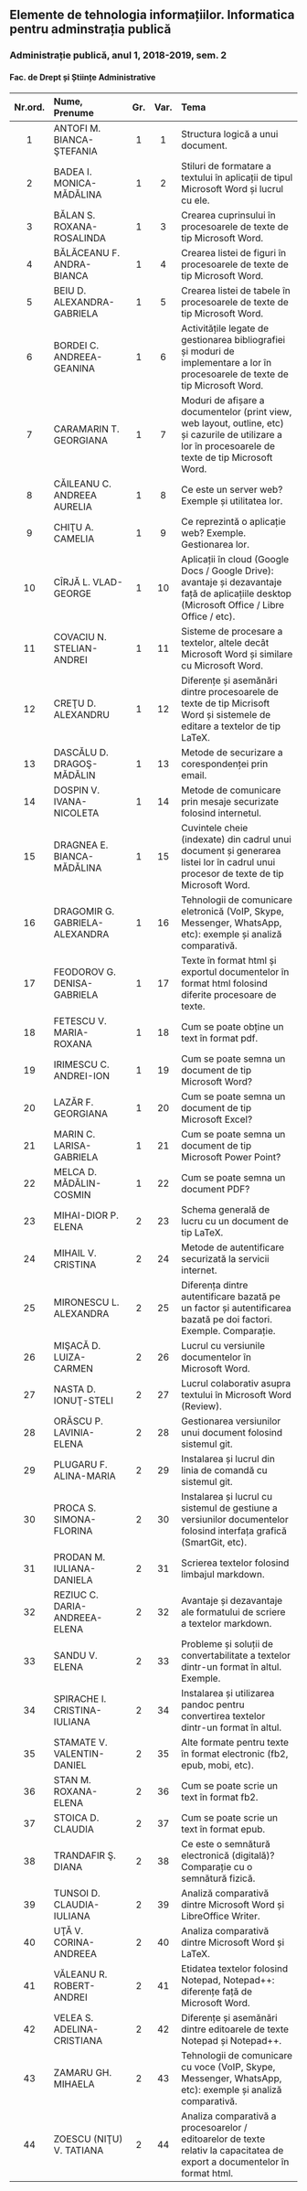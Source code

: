 ## Elemente de tehnologia informațiilor. Informatica pentru adminstrația publică

### Administrație publică, anul 1, 2018-2019, sem. 2

#### Fac. de Drept și Științe Administrative

| Nr.ord. | Nume, Prenume | Gr. | Var. | Tema |
| :---: | :--- | :---: | :---: | :--- |
| 1 | ANTOFI M. BIANCA-ŞTEFANIA | 1 | 1 | Structura logică a unui document. | 
| 2 | BADEA I. MONICA-MĂDĂLINA | 1 | 2 | Stiluri de formatare a textului în aplicații de tipul Microsoft Word și lucrul cu ele. | 
| 3 | BĂLAN S. ROXANA-ROSALINDA | 1 | 3 | Crearea cuprinsului în procesoarele de texte de tip Microsoft Word. | 
| 4 | BĂLĂCEANU F. ANDRA-BIANCA | 1 | 4 | Crearea listei de figuri în procesoarele de texte de tip Microsoft Word. | 
| 5 | BEIU D. ALEXANDRA-GABRIELA | 1 | 5 | Crearea listei de tabele în procesoarele de texte de tip Microsoft Word. | 
| 6 | BORDEI C. ANDREEA-GEANINA | 1 | 6 | Activitățile legate de gestionarea bibliografiei și moduri de implementare a lor în procesoarele de texte de tip Microsoft Word. | 
| 7 | CARAMARIN T. GEORGIANA | 1 | 7 | Moduri de afișare a documentelor (print view, web layout, outline, etc) și cazurile de utilizare a lor în procesoarele de texte de tip Microsoft Word. | 
| 8 | CĂILEANU C. ANDREEA AURELIA | 1 | 8 | Ce este un server web? Exemple și utilitatea lor. | 
| 9 | CHIŢU A. CAMELIA | 1 | 9 | Ce reprezintă o aplicație web? Exemple. Gestionarea lor. | 
| 10 | CÎRJĂ L. VLAD-GEORGE | 1 | 10 | Aplicații în cloud (Google Docs / Google Drive): avantaje și dezavantaje față de aplicațiile desktop (Microsoft Office / Libre Office / etc). | 
| 11 | COVACIU N. STELIAN-ANDREI | 1 | 11 | Sisteme de procesare a textelor, altele decât Microsoft Word și similare cu Microsoft Word. | 
| 12 | CREŢU D. ALEXANDRU | 1 | 12 | Diferențe și asemănări dintre procesoarele de texte de tip Micrisoft Word și sistemele de editare a textelor de tip LaTeX. | 
| 13 | DASCĂLU D. DRAGOŞ-MĂDĂLIN | 1 | 13 | Metode de securizare a corespondenței prin email. | 
| 14 | DOSPIN V. IVANA-NICOLETA | 1 | 14 | Metode de comunicare prin mesaje securizate folosind internetul. | 
| 15 | DRAGNEA E. BIANCA-MĂDĂLINA | 1 | 15 | Cuvintele cheie (indexate) din cadrul unui document și generarea listei lor în cadrul unui procesor de texte de tip Microsoft Word. | 
| 16 | DRAGOMIR G. GABRIELA-ALEXANDRA | 1 | 16 | Tehnologii de comunicare eletronică (VoIP, Skype, Messenger, WhatsApp, etc): exemple și analiză comparativă. | 
| 17 | FEODOROV G. DENISA-GABRIELA | 1 | 17 | Texte în format html și exportul documentelor în format html folosind diferite procesoare de texte. | 
| 18 | FETESCU V. MARIA-ROXANA | 1 | 18 | Cum se poate obține un text în format pdf. | 
| 19 | IRIMESCU C. ANDREI-ION | 1 | 19 | Cum se poate semna un document de tip Microsoft Word? | 
| 20 | LAZĂR F. GEORGIANA | 1 | 20 | Cum se poate semna un document de tip Microsoft Excel? | 
| 21 | MARIN C. LARISA-GABRIELA | 1 | 21 | Cum se poate semna un document de tip Microsoft Power Point? | 
| 22 | MELCA D. MĂDĂLIN-COSMIN | 1 | 22 | Cum se poate semna un document PDF? | 
| 23 | MIHAI-DIOR P. ELENA | 2 | 23 | Schema generală de lucru cu un document de tip LaTeX. | 
| 24 | MIHAIL V. CRISTINA | 2 | 24 | Metode de autentificare securizată la servicii internet. | 
| 25 | MIRONESCU L. ALEXANDRA | 2 | 25 | Diferența dintre autentificare bazată pe un factor și autentificarea bazată pe doi factori. Exemple. Comparație. | 
| 26 | MIŞACĂ D. LUIZA-CARMEN | 2 | 26 | Lucrul cu versiunile documentelor în Microsoft Word. | 
| 27 | NASTA D. IONUŢ-STELI | 2 | 27 | Lucrul colaborativ asupra textului în Microsoft Word (Review). | 
| 28 | ORĂSCU P. LAVINIA-ELENA | 2 | 28 | Gestionarea versiunilor unui document folosind sistemul git. | 
| 29 | PLUGARU F. ALINA-MARIA | 2 | 29 | Instalarea și lucrul din linia de comandă cu sistemul git. | 
| 30 | PROCA S. SIMONA-FLORINA | 2 | 30 | Instalarea și lucrul cu sistemul de gestiune a versiunilor documentelor folosind interfața grafică (SmartGit, etc). | 
| 31 | PRODAN M. IULIANA-DANIELA | 2 | 31 | Scrierea textelor folosind limbajul markdown. | 
| 32 | REZIUC C. DARIA-ANDREEA-ELENA | 2 | 32 | Avantaje și dezavantaje ale formatului de scriere a textelor markdown. | 
| 33 | SANDU V. ELENA | 2 | 33 | Probleme și soluții de convertabilitate a textelor dintr-un format în altul. Exemple. | 
| 34 | SPIRACHE I. CRISTINA-IULIANA | 2 | 34 | Instalarea și utilizarea pandoc pentru convertirea textelor dintr-un format în altul. | 
| 35 | STAMATE V. VALENTIN-DANIEL | 2 | 35 | Alte formate pentru texte în format electronic (fb2, epub, mobi, etc). | 
| 36 | STAN M. ROXANA-ELENA | 2 | 36 | Cum se poate scrie un text în format fb2. | 
| 37 | STOICA D. CLAUDIA | 2 | 37 | Cum se poate scrie un text în format epub. | 
| 38 | TRANDAFIR Ş. DIANA | 2 | 38 | Ce este o semnătură electronică (digitală)? Comparație cu o semnătură fizică. | 
| 39 | TUNSOI D. CLAUDIA-IULIANA | 2 | 39 | Analiză comparativă dintre Microsoft Word și LibreOffice Writer. | 
| 40 | UŢĂ V. CORINA-ANDREEA | 2 | 40 | Analiza comparativă dintre Microsoft Word și LaTeX. | 
| 41 | VĂLEANU R. ROBERT-ANDREI | 2 | 41 | Etidatea textelor folosind Notepad, Notepad++: diferențe față de Microsoft Word. | 
| 42 | VELEA S. ADELINA-CRISTIANA | 2 | 42 | Diferențe și asemănări dintre editoarele de texte Notepad și Notepad++. | 
| 43 | ZAMARU GH. MIHAELA | 2 | 43 | Tehnologii de comunicare cu voce (VoIP, Skype, Messenger, WhatsApp, etc): exemple și analiză comparativă. | 
| 44 | ZOESCU (NIŢU) V. TATIANA | 2 | 44 | Analiza comparativă a procesoarelor / editoarelor de texte relativ la capacitatea de export a documentelor în format html. | 
